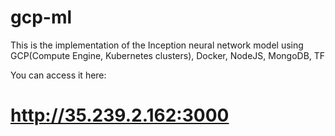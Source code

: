 # gcp-ml
This is the implementation of the Inception neural network model using GCP(Compute Engine, Kubernetes clusters), Docker, NodeJS, MongoDB, TF


You can access it here:

# http://35.239.2.162:3000
